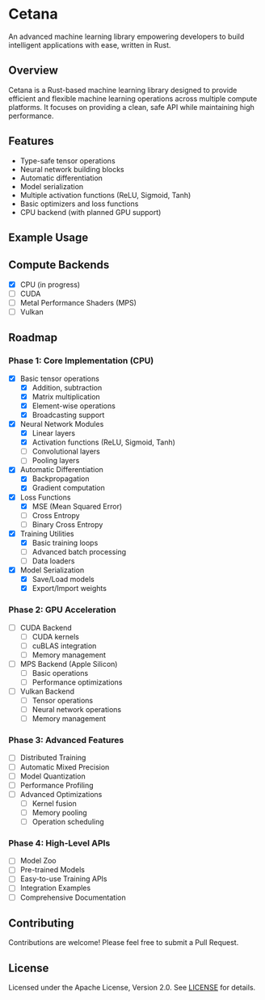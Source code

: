 # Cetana
An advanced machine learning library empowering developers to build intelligent applications with ease, written in Rust.

## Overview
Cetana is a Rust-based machine learning library designed to provide efficient and flexible machine learning operations across multiple compute platforms. It focuses on providing a clean, safe API while maintaining high performance.

## Features
- Type-safe tensor operations
- Neural network building blocks
- Automatic differentiation
- Model serialization
- Multiple activation functions (ReLU, Sigmoid, Tanh)
- Basic optimizers and loss functions
- CPU backend (with planned GPU support)

## Example Usage

## Compute Backends
- [x] CPU (in progress)
- [ ] CUDA
- [ ] Metal Performance Shaders (MPS)
- [ ] Vulkan

## Roadmap

### Phase 1: Core Implementation (CPU)
- [x] Basic tensor operations
  - [x] Addition, subtraction
  - [x] Matrix multiplication
  - [x] Element-wise operations
  - [x] Broadcasting support
- [x] Neural Network Modules
  - [x] Linear layers
  - [x] Activation functions (ReLU, Sigmoid, Tanh)
  - [ ] Convolutional layers
  - [ ] Pooling layers
- [x] Automatic Differentiation
  - [x] Backpropagation
  - [x] Gradient computation
- [x] Loss Functions
  - [x] MSE (Mean Squared Error)
  - [ ] Cross Entropy
  - [ ] Binary Cross Entropy
- [x] Training Utilities
  - [x] Basic training loops
  - [ ] Advanced batch processing
  - [ ] Data loaders
- [x] Model Serialization
  - [x] Save/Load models
  - [x] Export/Import weights

### Phase 2: GPU Acceleration
- [ ] CUDA Backend
  - [ ] CUDA kernels
  - [ ] cuBLAS integration
  - [ ] Memory management
- [ ] MPS Backend (Apple Silicon)
  - [ ] Basic operations
  - [ ] Performance optimizations
- [ ] Vulkan Backend
  - [ ] Tensor operations
  - [ ] Neural network operations
  - [ ] Memory management

### Phase 3: Advanced Features
- [ ] Distributed Training
- [ ] Automatic Mixed Precision
- [ ] Model Quantization
- [ ] Performance Profiling
- [ ] Advanced Optimizations
  - [ ] Kernel fusion
  - [ ] Memory pooling
  - [ ] Operation scheduling

### Phase 4: High-Level APIs
- [ ] Model Zoo
- [ ] Pre-trained Models
- [ ] Easy-to-use Training APIs
- [ ] Integration Examples
- [ ] Comprehensive Documentation

## Contributing
Contributions are welcome! Please feel free to submit a Pull Request.

## License
Licensed under the Apache License, Version 2.0. See [LICENSE](LICENSE) for details.
